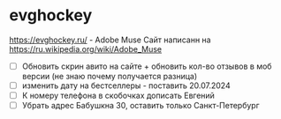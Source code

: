 # evghockey
https://evghockey.ru/ - Adobe Muse Сайт написанн на https://ru.wikipedia.org/wiki/Adobe_Muse

- [ ] Обновить скрин авито на сайте + обновить кол-во отзывов в моб версии (не знаю почему получается разница) 
- [ ] изменить дату на бестселлеры - поставить 20.07.2024 
- [ ] К номеру телефона в скобочках дописать Евгений 
- [ ] Убрать адрес Бабушкна 30, оставить только Санкт-Петербург
